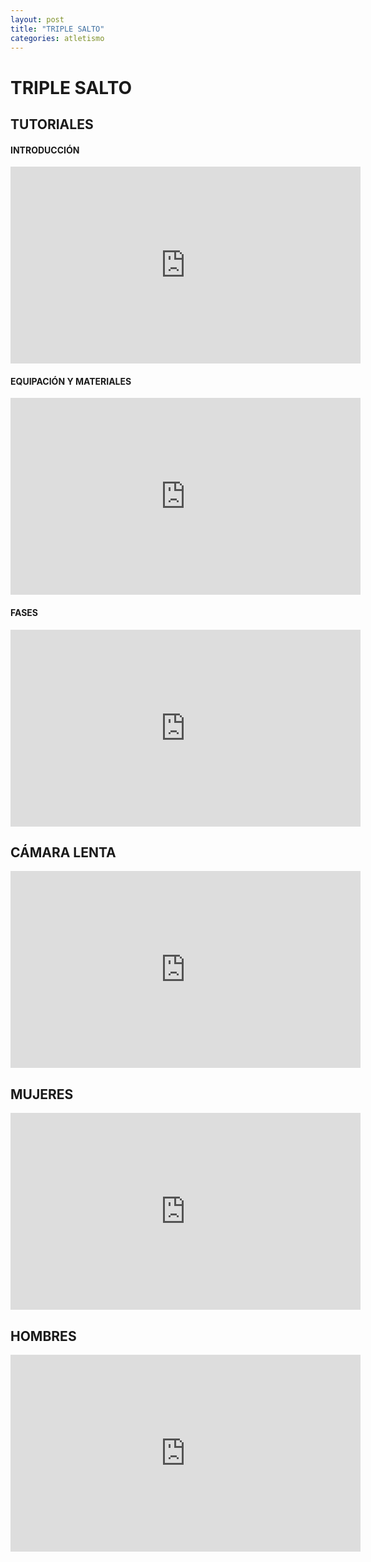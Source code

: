 ```yaml
---
layout: post
title: "TRIPLE SALTO"
categories: atletismo
---
```


# TRIPLE SALTO

## TUTORIALES

#### INTRODUCCIÓN

<iframe width="560" height="315" src="https://www.youtube.com/embed/J2fYbbHkIQU" frameborder="0" allow="accelerometer; autoplay; encrypted-media; gyroscope; picture-in-picture" allowfullscreen></iframe>

#### EQUIPACIÓN Y MATERIALES

<iframe width="560" height="315" src="https://www.youtube.com/embed/PhM6szI-eg4" frameborder="0" allow="accelerometer; autoplay; encrypted-media; gyroscope; picture-in-picture" allowfullscreen></iframe>

#### FASES

<iframe width="560" height="315" src="https://www.youtube.com/embed/MZxg3eo9lSM" frameborder="0" allow="accelerometer; autoplay; encrypted-media; gyroscope; picture-in-picture" allowfullscreen></iframe>

## CÁMARA LENTA

<iframe width="560" height="315" src="https://www.youtube.com/embed/HHE_X9GuP1k" frameborder="0" allow="accelerometer; autoplay; encrypted-media; gyroscope; picture-in-picture" allowfullscreen></iframe>

## MUJERES

<iframe width="560" height="315" src="https://www.youtube.com/embed/HzN3JogVfjE" frameborder="0" allow="accelerometer; autoplay; encrypted-media; gyroscope; picture-in-picture" allowfullscreen></iframe>

## HOMBRES

<iframe width="560" height="315" src="https://www.youtube.com/embed/24k9Q4dPBg8" frameborder="0" allow="accelerometer; autoplay; encrypted-media; gyroscope; picture-in-picture" allowfullscreen></iframe>

